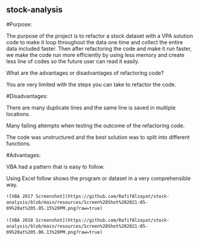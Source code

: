 ## stock-analysis

#Purpose:
 
The purpose of the project is to refactor a stock dataset with a VPA solution code to make it loop throughout the data one time and collect the entire data included faster. Then after refactoring the code and make it run faster, we make the code run more efficiently by using less memory and create less line of codes so the future user can read it easily.

What are the advantages or disadvantages of refactoring code?

You are very limited with the steps you can take to refactor the code.

#Disadvantages:

There are many duplicate lines and the same line is saved in multiple locations.

Many failing attempts when testing the outcome of the refactoring code.

The code was unstructured and the best solution was to split into different functions.

#Advantages:

VBA had a pattern that is easy to follow.

Using Excel follow shows the program or dataset in a very comprehensible way.


    ![VBA 2017 Screenshot](https://github.com/RafifAlzayat/stock-analysis/blob/main/resources/Screen%20Shot%202021-05-09%20at%205.05.15%20PM.png?raw=true)

    ![VBA 2018 Screenshot](https://github.com/RafifAlzayat/stock-analysis/blob/main/resources/Screen%20Shot%202021-05-09%20at%205.06.13%20PM.png?raw=true)
